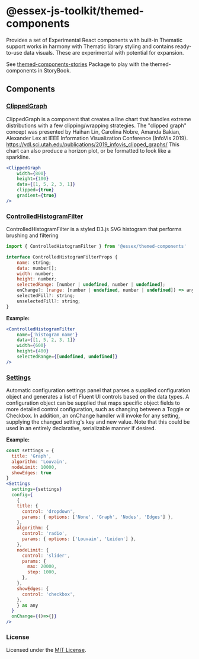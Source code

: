 # @essex-js-toolkit/themed-components

Provides a set of Experimental React components with built-in Thematic support
works in harmony with Thematic library styling and contains ready-to-use data visuals.
These are experimental with potential for expansion.

See [themed-components-stories](/packages/themed-components-stories/README.md) Package to play with the themed-components in StoryBook.

## Components

### [ClippedGraph](/packages/themed-components-stories/stories/ClippedGraph.stories.tsx)

ClippedGraph is a component that creates a line chart that handles extreme distributions with a few clipping/wrapping strategies.
The "clipped graph" concept was presented by Haihan Lin, Carolina Nobre, Amanda Bakian, Alexander Lex at IEEE Information Visualization Conference (InfoVis 2019). https://vdl.sci.utah.edu/publications/2019_infovis_clipped_graphs/
This chart can also produce a horizon plot, or be formatted to look like a sparkline.

```jsx
<ClippedGraph
	width={800}
	height={100}
	data={[1, 5, 2, 3, 1]}
	clipped={true}
	gradient={true}
/>
```

### [ControlledHistogramFilter](/packages/themed-components-stories/stories/ControlledHistogramFilter.stories.tsx)

ControlledHistogramFilter is a styled D3.js SVG histogram that performs brushing and filtering

```jsx
import { ControlledHistogramFilter } from '@essex/themed-components'
```

```jsx
interface ControlledHistogramFilterProps {
	name: string;
	data: number[];
	width: number;
	height: number;
	selectedRange: [number | undefined, number | undefined];
	onChange?: (range: [number | undefined, number | undefined]) => any;
	selectedFill?: string;
	unselectedFill?: string;
}
```

<b>Example:</b>

```jsx
<ControlledHistogramFilter
	name={'histogram name'}
	data={[1, 5, 2, 3, 1]}
	width={600}
	height={400}
	selectedRange={[undefined, undefined]}
/>
```

### [Settings](/packages/themed-components-stories/stories/Settings.stories.tsx)

Automatic configuration settings panel that parses a supplied configuration object and generates a list of Fluent UI controls based on the data types.
A configuration object can be supplied that maps specific object fields to more detailed control configuration, such as changing between a Toggle or Checkbox.
In addition, an onChange handler will invoke for any setting, supplying the changed setting's key and new value.
Note that this could be used in an entirely declarative, serializable manner if desired.

<b>Example:</b>

```jsx
const settings = {
  title: 'Graph',
  algorithm: 'Louvain',
  nodeLimit: 10000,
  showEdges: true
}
<Settings
  settings={settings}
  config={
    {
    title: {
      control: 'dropdown',
      params: { options: ['None', 'Graph', 'Nodes', 'Edges'] },
    },
    algorithm: {
      control: 'radio',
      params: { options: ['Louvain', 'Leiden'] },
    },
    nodeLimit: {
      control: 'slider',
      params: {
        max: 20000,
        step: 1000,
      },
    },
    showEdges: {
      control: 'checkbox',
    },
    } as any
  }
  onChange={()=>{}}
/>

```

### License

Licensed under the [MIT License](../../LICENSE).
